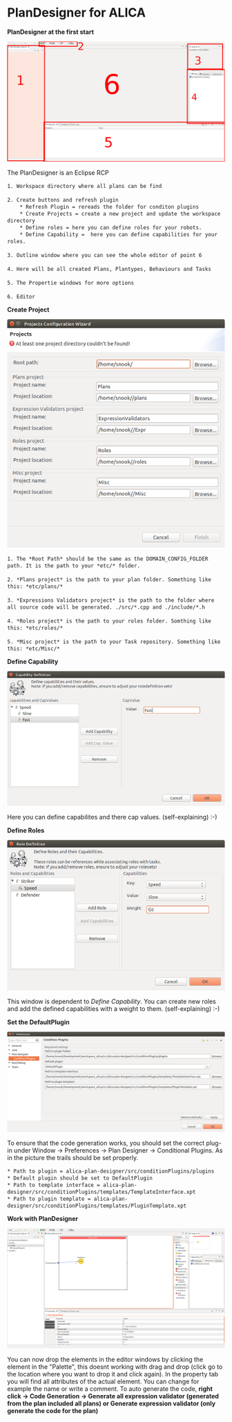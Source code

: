 # PlanDesigner for ALICA

**PlanDesigner at the first start**

![PlanDesigner at first start](docs/PlanDesignerStart.png)

The PlanDesigner is an Eclipse RCP

	1. Workspace directory where all plans can be find

	2. Create buttons and refresh plugin  
		* Refresh Plugin = rereads the folder for conditon plugins
		* Create Projects = create a new project and update the workspace directory
		* Define roles = here you can define roles for your robots.
		* Define Capability =  here you can define capabilities for your roles.

	3. Outline window where you can see the whole editor of point 6

	4. Here will be all created Plans, Plantypes, Behaviours and Tasks 

	5. The Propertie windows for more options 

	6. Editor

**Create Project**

![PlanDesigner create Projects](docs/createProjects.png)

	1. The *Root Path* should be the same as the DOMAIN_CONFIG_FOLDER path. It is the path to your *etc/* folder.

	2. *Plans project* is the path to your plan folder. Something like this: *etc/plans/*

	3. *Expressions Validators project* is the path to the folder where all source code will be generated. ./src/*.cpp and ./include/*.h

	4. *Roles project* is the path to your roles folder. Somthing like this: *etc/roles/*

	5. *Misc project* is the path to your Task repository. Something like this: *etc/Misc/*

**Define Capability**

![Define Capability](docs/CapDevf.png)

Here you can define capabilites and there cap values. (self-explaining) :-)


**Define Roles**

![Define Roles](docs/DefRoles.png)

This window is dependent to *Define Capability*. You can create new roles and add the defined capabilities with a weight to them. (self-explaining) :-)

**Set the DefaultPlugin**

![Define Roles](docs/plugInDefault.png)

To ensure that the code generation works, you should set the correct plug-in under Window -> Preferences -> Plan Designer -> Conditional Plugins. As in the picture the trails should be set properly.

	* Path to plugin = alica-plan-designer/src/conditionPlugins/plugins
	* Default plugin should be set to DefaultPlugin
	* Path to template interface = alica-plan-designer/src/conditionPlugins/templates/TemplateInterface.xpt
	* Path to plugin template = alica-plan-designer/src/conditionPlugins/templates/PluginTemplate.xpt



**Work with PlanDesigner** 

![PlanDesigner at first start](docs/PlanDesignerNewPlan.png)

You can now drop the elements in the editor windows by clicking the element in the "Palette", this doesnt working with drag and drop (click go to the location where you want to drop it and click again). In the property tab you will find all attributes of the actual element. You can change for example the name or write a comment. To auto generate the code, **right click -> Code Generation -> Generate all expression validator (generated from the plan included all plans) or Generate expression validator (only generate the code for the plan)**
	











